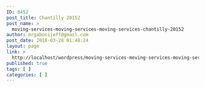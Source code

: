 ```yaml
---
ID: 8452
post_title: Chantilly 20152
post_name: >
  moving-services-moving-services-moving-services-chantilly-20152
author: mrgabonijeff@gmail.com
post_date: 2018-03-28 01:48:24
layout: page
link: >
  http://localhost/wordpress/moving-services-moving-services-moving-services-chantilly-20152/
published: true
tags: [ ]
categories: [ ]
---
```

